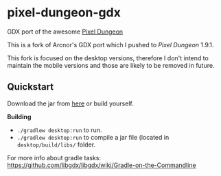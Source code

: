 pixel-dungeon-gdx
=================

GDX port of the awesome [Pixel Dungeon](https://github.com/watabou/pixel-dungeon)

This is a fork of Arcnor's GDX port which I pushed to *Pixel Dungeon* 1.9.1.

This fork is focused on the desktop versions, therefore I don't intend to maintain the mobile versions and those are likely to be removed in future.

Quickstart
----------
Download the jar from [here](https://github.com/nojus297/pixel-dungeon-gdx/releases) or build yourself. 

**Building**
 - `./gradlew desktop:run` to run.
 - `./gradlew desktop:run` to compile a jar file (located in `desktop/build/libs/` folder.

For more info about gradle tasks: https://github.com/libgdx/libgdx/wiki/Gradle-on-the-Commandline
